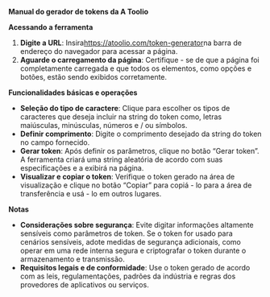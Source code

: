 **Manual do gerador de tokens da A Toolio**

**Acessando a ferramenta**
1. **Digite a URL**: Insira<https://atoolio.com/token-generator>na barra de endereço do navegador para acessar a página.
2. **Aguarde o carregamento da página**: Certifique - se de que a página foi completamente carregada e que todos os elementos, como opções e botões, estão sendo exibidos corretamente.

**Funcionalidades básicas e operações**
- **Seleção do tipo de caractere**: Clique para escolher os tipos de caracteres que deseja incluir na string do token como, letras maiúsculas, minúsculas, números e / ou símbolos.
- **Definir comprimento**: Digite o comprimento desejado da string do token no campo fornecido.
- **Gerar token**: Após definir os parâmetros, clique no botão “Gerar token”. A ferramenta criará uma string aleatória de acordo com suas especificações e a exibirá na página.
- **Visualizar e copiar o token**: Verifique o token gerado na área de visualização e clique no botão “Copiar” para copiá - lo para a área de transferência e usá - lo em outros lugares.

**Notas**
- **Considerações sobre segurança**: Evite digitar informações altamente sensíveis como parâmetros de token. Se o token for usado para cenários sensíveis, adote medidas de segurança adicionais, como operar em uma rede interna segura e criptografar o token durante o armazenamento e transmissão.
- **Requisitos legais e de conformidade**: Use o token gerado de acordo com as leis, regulamentações, padrões da indústria e regras dos provedores de aplicativos ou serviços.